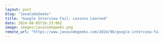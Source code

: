 ```yaml
---
layout: post
blog: "JavaCodeGeeks"
title: "Google Interview Fail: Lessons Learned"
date: 2024-08-05T16:33:00Z
image: images/javacodegeeks.png
remote_url: "https://www.javacodegeeks.com/2024/08/google-interview-fail-lessons-learned.html"
---
```

